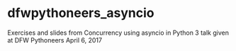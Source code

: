 # dfwpythoneers_asyncio
Exercises and slides from Concurrency using asyncio in Python 3 talk given at DFW Pythoneers April 6, 2017
